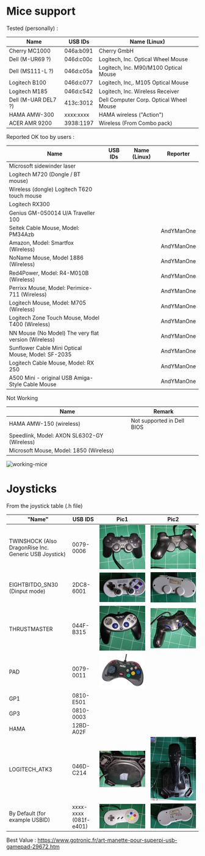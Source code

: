 # Mice support

Tested (personally) :

| Name | USB IDs | Name (Linux) |
| --- | --- | --- |
| Cherry MC1000 | 046a:b091 | Cherry GmbH |
| Dell (M-UR69 ?) | 046d:c00c | Logitech, Inc. Optical Wheel Mouse |
| Dell (MS111-L ?) | 046d:c05a  | Logitech, Inc. M90/M100 Optical Mouse |
| Logitech B100 | 046d:c077 | Logitech, Inc,. M105 Optical Mouse |
| Logitech M185 | 046d:c542 | Logitech, Inc. Wireless Receiver |
| Dell (M-UAR DEL7 ?) | 413c:3012 | Dell Computer Corp. Optical Wheel Mouse |
| HAMA AMW-300 | xxxx:xxxx | HAMA wireless ("Action") |
| ACER AMR 9200 | 3938:1197 | Wireless (From Combo pack) |

Reported OK too by users :

| Name | USB IDs | Name (Linux) | Reporter |
| --- | --- | --- | --- |
| Microsoft sidewinder laser | | | |
| Logitech M720 (Dongle / BT mouse) | | | |
| Wireless (dongle) Logitech T620 touch mouse | | | |
| Logitech RX300 | | | |
| Genius GM-050014 U/A  Traveller 100 | | | |
| Seitek Cable Mouse, Model: PM34Azb | | | AndYManOne |
| Amazon, Model: Smartfox (Wireless) | | | AndYManOne |
| NoName Mouse, Model 1886 (Wireless) | | | AndYManOne |
| Red4Power, Model: R4-M010B (Wireless) | | | AndYManOne |
| Perrixx Mouse, Model: Perimice-711 (Wireless) | | | AndYManOne |
| Logitech Mouse, Model: M705 (Wireless) | | | AndYManOne |
| Logitech Zone Touch Mouse, Model T400 (Wireless) | | | AndYManOne |
| NN Mouse (No Model) The very flat version (Wireless) | | | AndYManOne |
| Sunflower Cable Mini Optical Mouse, Model: SF-2035 | | | AndYManOne |
| Logitech Cable Mouse, Model: RX 250 | | | AndYManOne |
| A500 Mini - original USB Amiga-Style Cable Mouse | | | AndYManOne |

Not Working

| Name | Remark |
| --- | --- |
| HAMA AMW-150 (wireless) | Not supported in Dell BIOS |
| Speedlink, Model: AXON SL6302-GY (Wireless) | |
| Microsoft Mouse, Model: 1850 (Wireless)  | |

![working-mice](https://github.com/jjmz/Atari-Quadrature-USB-Mouse-Adapter/blob/v2-platformio/doc/working-mice.jpg)

# Joysticks

From the joystick table (.h file)

| "Name" | USB IDS | Pic1 | Pic2 |
| --- | --- | --- | --- |
| TWINSHOCK (Also DragonRise Inc. Generic USB Joystick) |	0079-0006 | ![Pic1](https://github.com/jjmz/Atari-Quadrature-USB-Mouse-Adapter/blob/cbb520e717557a655bf1fcab23c06d08b14aef88/doc/IMG_20230401_155408.jpg) | ![Pic2](https://github.com/jjmz/Atari-Quadrature-USB-Mouse-Adapter/blob/cbb520e717557a655bf1fcab23c06d08b14aef88/doc/IMG_20230401_155344.jpg) |
| EIGHTBITDO_SN30 (Dinput mode) | 2DC8-6001	| ![Pic1](https://github.com/jjmz/Atari-Quadrature-USB-Mouse-Adapter/blob/cbb520e717557a655bf1fcab23c06d08b14aef88/doc/IMG_20230401_155441.jpg) | ![Pic2](https://github.com/jjmz/Atari-Quadrature-USB-Mouse-Adapter/blob/cbb520e717557a655bf1fcab23c06d08b14aef88/doc/IMG_20230401_155424.jpg) |
| THRUSTMASTER | 044F-B315 | ![Pic1](https://github.com/jjmz/Atari-Quadrature-USB-Mouse-Adapter/blob/cbb520e717557a655bf1fcab23c06d08b14aef88/doc/IMG_20230401_155211.jpg) | ![Pic2](https://github.com/jjmz/Atari-Quadrature-USB-Mouse-Adapter/blob/cbb520e717557a655bf1fcab23c06d08b14aef88/doc/IMG_20230401_155228.jpg) |
| PAD | 0079-0011 | ![Pic1](https://github.com/jjmz/Atari-Quadrature-USB-Mouse-Adapter/blob/e7f699616039195bb0048aed280aa515d3ba7d21/doc/image001.jpg) | |
| GP1 | 0810-E501 | | |
| GP3 | 0810-0003 | | |
| HAMA | 12BD-A02F | | |
| LOGITECH_ATK3 | 046D-C214 | ![Pic1](https://github.com/jjmz/Atari-Quadrature-USB-Mouse-Adapter/blob/cbb520e717557a655bf1fcab23c06d08b14aef88/doc/IMG_20230401_155014.jpg) | ![Pic2](https://github.com/jjmz/Atari-Quadrature-USB-Mouse-Adapter/blob/cbb520e717557a655bf1fcab23c06d08b14aef88/doc/IMG_20230401_155140.jpg) |
| By Default (for example USBID) | xxxx-xxxx (081f-e401) | ![Pic1](https://github.com/jjmz/Atari-Quadrature-USB-Mouse-Adapter/blob/cbb520e717557a655bf1fcab23c06d08b14aef88/doc/IMG_20230401_155524.jpg) | ![Pic2](https://github.com/jjmz/Atari-Quadrature-USB-Mouse-Adapter/blob/cbb520e717557a655bf1fcab23c06d08b14aef88/doc/IMG_20230401_155502.jpg) |

Best Value : https://www.gotronic.fr/art-manette-pour-superpi-usb-gamepad-29672.htm



